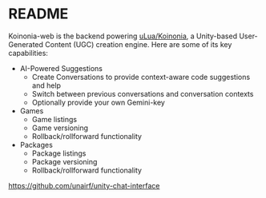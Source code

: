 # README

Koinonia-web is the backend powering [uLua/Koinonia](https://github.com/unairf/ulua), a Unity-based User-Generated Content (UGC) creation engine. Here are some of its key capabilities:

* AI-Powered Suggestions
  * Create Conversations to provide context-aware code suggestions and help
  * Switch between previous conversations and conversation contexts
  * Optionally provide your own Gemini-key
* Games
  * Game listings
  * Game versioning
  * Rollback/rollforward functionality
* Packages
  * Package listings
  * Package versioning
  * Rollback/rollforward functionality

https://github.com/unairf/unity-chat-interface
